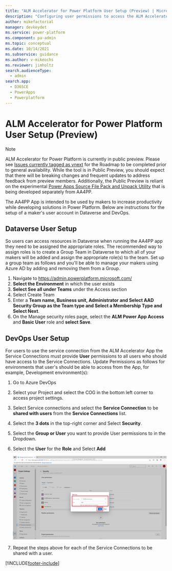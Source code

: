 ```yaml
---
title: "ALM Accelerator for Power Platform User Setup (Preview) | MicrosoftDocs"
description: "Configuring user permissions to access the ALM Accelerator for Power Platform App and Pipelines."
author: mikefactorial
manager: devkeydet
ms.service: power-platform
ms.component: pa-admin
ms.topic: conceptual
ms.date: 10/14/2021
ms.subservice: guidance
ms.author: v-mikeochs
ms.reviewer: jimholtz
search.audienceType: 
  - admin
search.app: 
  - D365CE
  - PowerApps
  - Powerplatform
---
```

# ALM Accelerator for Power Platform User Setup (Preview)

> [!NOTE]
> ALM Accelerator for Power Platform is currently in public preview. Please see [Issues currently tagged as vnext](https://github.com/microsoft/coe-starter-kit/issues?q=is%3Aopen+is%3Aissue+label%3Aalm-accelerator+label%3Avnext) for the Roadmap to be completed prior to general availability. While the tool is in Public Preview, you should expect that there will be breaking changes and frequent updates to address feedback from preview members. Additionally, the Public Preview is reliant on the experimental [Power Apps Source File Pack and Unpack Utility](https://github.com/microsoft/PowerApps-Language-Tooling) that is being developed separately from AA4PP.

The AA4PP App is intended to be used by makers to increase productivity while developing solutions in Power Platform. Below are instructions for the setup of a maker's user account in Dataverse and DevOps.

## Dataverse User Setup

So users can access resources in Dataverse when running the AA4PP app they need to be assigned the appropriate roles. The recommended way to assign roles is to create a Group Team in Dataverse to which all of your makers will be added and assign the appropriate role(s) to the team. Set up a group team as follows and you'll be able to manage your makers using Azure AD by adding and removing them from a Group.

1. Navigate to <https://admin.powerplatform.microsoft.com/>
1. **Select the Environment** in which the user exists
1. **Select See all under Teams** under the Access section
1. Select Create Team
1. Enter a **Team name, Business unit, Administrator and Select AAD Security Group as the Team type and Select a Membership Type and Select Next**.
1. On the Manage security roles page, select the **ALM Power App Access** and **Basic User** role and **select Save**.

## DevOps User Setup

For users to use the service connection from the ALM Accelerator App the Service Connections must provide **User** permissions to all users who should have access to the Service Connections. Update Permissions as follows for environments that user's should be able to access from the App, for example, Development environment(s):

1. Go to Azure DevOps

1. Select your Project and select the COG in the bottom left corner to access project settings.

1. Select Service connections and select the **Service Connection** to be **shared with users** from the **Service Connections** list.

1. Select the **3 dots** in the top-right corner and Select **Security**.

1. Select the **Group or User** you want to provide User permissions to in the Dropdown.

1. Select the **User** for the **Role** and Select **Add**

   ![Select the Group, User and Role](media/setup-almacceleratorpowerplatform-users/SetServiceConnectionPermissions.png)

1. Repeat the steps above for each of the Service Connections to be shared with a user.

[!INCLUDE[footer-include](../../includes/footer-banner.md)]

